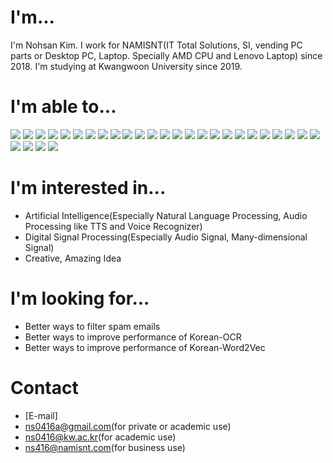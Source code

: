 <!--
### Hi there 👋


**ns0416/ns0416** is a ✨ _special_ ✨ repository because its `README.md` (this file) appears on your GitHub profile.
-->
# I'm...
I'm Nohsan Kim. I work for NAMISNT(IT Total Solutions, SI, vending PC parts or Desktop PC, Laptop. Specially AMD CPU and Lenovo Laptop) since 2018.
I'm studying at Kwangwoon University since 2019.

# I'm able to...
<div>
<img src="https://img.shields.io/badge/Java-007396?style=flat&logo=Java&logoColor=white"/>
<img src="https://img.shields.io/badge/Spring-6DB33F?style=flat&logo=Spring&logoColor=white"/>
<img src="https://img.shields.io/badge/Spring%20Boot-6DB33F?style=flat&logo=Spring%20Boot&logoColor=white"/>
<img src="https://img.shields.io/badge/Eclipse%20IDE-2C2255?style=flat&logo=Eclipse%20IDE&logoColor=white"/>
<img src="https://img.shields.io/badge/React-512BD4?style=flat&logo=React&logoColor=white"/>
<img src="https://img.shields.io/badge/Visual%20Studio%20Code-007ACC?style=flat&logo=visualstudiocode&logoColor=white"/>
<img src="https://img.shields.io/badge/Python-3776AB?style=flat&logo=Python&logoColor=white"/>
<img src="https://img.shields.io/badge/CodeIgniter-EF4223?style=flat&logo=CodeIgniter&logoColor=white"/>
<img src="https://img.shields.io/badge/PHP-777BB4?style=flat&logo=PHP&logoColor=white"/>
<img src="https://img.shields.io/badge/HTML5-E34F26?style=flat&logo=HTML5&logoColor=white"/>
<img src="https://img.shields.io/badge/CSS3-1572B6?style=flat&logo=CSS3&logoColor=white"/>
<img src="https://img.shields.io/badge/JavaScript-F7DF1E?style=flat&logo=JavaScript&logoColor=white"/>
<img src="https://img.shields.io/badge/jQuery-0769AD?style=flat&logo=jQuery&logoColor=white"/>
<img src="https://img.shields.io/badge/C%23-239120?style=flat&logo=csharp&logoColor=white"/>
<img src="https://img.shields.io/badge/Android-3DDC84?style=flat&logo=Android&logoColor=white"/>
<img src="https://img.shields.io/badge/Android%20Studio-3DDC84?style=flat&logo=Android%20Studio&logoColor=white"/>
<img src="https://img.shields.io/badge/C-A8B9CC?style=flat&logo=C&logoColor=white"/>
<img src="https://img.shields.io/badge/C++-00599C?style=flat&logo=Cplusplus&logoColor=white"/>
<img src="https://img.shields.io/badge/.NET-512BD4?style=flat&logo=dotNet&logoColor=white"/>
<img src="https://img.shields.io/badge/StrongSwan-E00033?style=flat&logo=StrongSwan&logoColor=white"/>
<img src="https://img.shields.io/badge/Apache2.4-D22128?style=flat&logo=Apache&logoColor=white"/>
<img src="https://img.shields.io/badge/NGINX-009639?style=flat&logo=NGINX&logoColor=white"/>
<img src="https://img.shields.io/badge/MySQL-4479A1?style=flat&logo=MySQL&logoColor=white"/>
<img src="https://img.shields.io/badge/MariaDB-003545?style=flat&logo=MariaDB&logoColor=white"/>
<img src="https://img.shields.io/badge/Elasticsearch-005571?style=flat&logo=Elasticsearch&logoColor=white"/>
<img src="https://img.shields.io/badge/Microsoft%20Azure-0078D4?style=flat&logo=microsoftazure&logoColor=white"/>
<img src="https://img.shields.io/badge/Adobe%20Photoshop-31A8FF?style=flat&logo=adobephotoshop&logoColor=white"/>
<img src="https://img.shields.io/badge/Adobe%20Audition-9999FF?style=flat&logo=adobeaudition&logoColor=white"/>
<img src="https://img.shields.io/badge/Adobe%20Ilustrator-FF9A00?style=flat&logo=adobeillustrator&logoColor=white"/>
</div>

# I'm interested in...
- Artificial Intelligence(Especially Natural Language Processing, Audio Processing like TTS and Voice Recognizer)
- Digital Signal Processing(Especially Audio Signal, Many-dimensional Signal)
- Creative, Amazing Idea

# I'm looking for...
- Better ways to filter spam emails
- Better ways to improve performance of Korean-OCR
- Better ways to improve performance of Korean-Word2Vec

# Contact
- [E-mail]
- ns0416a@gmail.com(for private or academic use)
- ns0416@kw.ac.kr(for academic use)
- ns416@namisnt.com(for business use)

<!--
Here are some ideas to get you started:
- 🔭 I’m currently working on NAMISNT
- 🌱 I’m currently learning AI(Especially NLP), DSP
- 👯 I’m looking to collaborate on ...
- 🤔 I’m looking for help with ...
- 💬 Ask me about ...
- 📫 How to reach me: ...
- 😄 Pronouns: ...
- ⚡ Fun fact: ...
-->
